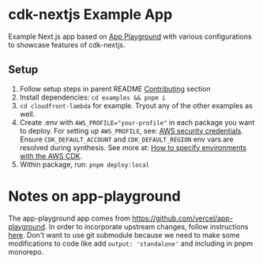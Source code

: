 # cdk-nextjs Example App

Example Next.js app based on [App Playground](https://app-router.vercel.app/) with various configurations to showcase features of cdk-nextjs.

## Setup

1. Follow setup steps in parent README [Contributing](../README.md#contributing) section
1. Install dependencies: `cd examples && pnpm i`
1. `cd cloudfront-lambda` for example. Tryout any of the other examples as well.
1. Create .env with `AWS_PROFILE="your-profile"` in each package you want to deploy. For setting up `AWS_PROFILE`, see: [AWS security credentials](https://docs.aws.amazon.com/IAM/latest/UserGuide/security-creds.html). Ensure `CDK_DEFAULT_ACCOUNT` and `CDK_DEFAULT_REGION` env vars are resolved during synthesis. See more at: [How to specify environments with the AWS CDK](https://docs.aws.amazon.com/cdk/v2/guide/configure-env.html).
1. Within package, run: `pnpm deploy:local`

# Notes on app-playground

The app-playground app comes from https://github.com/vercel/app-playground. In order to incorporate upstream changes, follow instructions [here](https://stackoverflow.com/a/24816134/9658768). Don't want to use git submodule because we need to make some modifications to code like add `output: 'standalone'` and including in pnpm monorepo.
